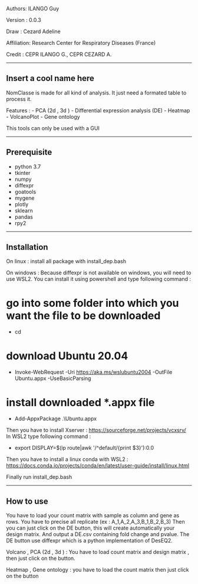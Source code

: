 Authors: ILANGO Guy 

Version : 0.0.3  

Draw : Cezard Adeline

Affiliation: Research Center for Respiratory Diseases (France)

Credit : CEPR ILANGO G., CEPR CEZARD A.



-----------------------------------------------
Insert a cool name here
-----------------------------------------------

NomClasse is made for all kind of analysis. It just need a formated table to process it. 

Features : - PCA (2d , 3d ) 
           - Differential expression analysis (DE)
           - Heatmap
           - VolcanoPlot
           - Gene ontology
           
This tools can only be used with a GUI

------------------------------------------------
Prerequisite
------------------------------------------------
- python 3.7
- tkinter
- numpy
- diffexpr
- goatools
- mygene
- plotly
- sklearn
- pandas
- rpy2

-------------------------------------------------
Installation
-------------------------------------------------
On linux : install all package with install_dep.bash

On windows : Because diffexpr is not available on windows, you will need to use WSL2.
You can install it using powershell and type following command : 

# go into some folder into which you want the file to be downloaded
- cd <somefolder>

# download Ubuntu 20.04
- Invoke-WebRequest -Uri https://aka.ms/wslubuntu2004 -OutFile Ubuntu.appx -UseBasicParsing

# install downloaded *.appx file
- Add-AppxPackage .\Ubuntu.appx
 
Then you have to install Xserver : https://sourceforge.net/projects/vcxsrv/
In WSL2 type following command : 
- export DISPLAY=$(ip route|awk '/^default/{print $3}'):0.0

Then you have to install a linux conda with WSL2 : https://docs.conda.io/projects/conda/en/latest/user-guide/install/linux.html

Finally run install_dep.bash           
           
-------------------------------------------------
How to use
-------------------------------------------------

You have to load your count matrix with sample as column and gene as rows. You have to precise all replicate (ex  : A_1,A_2,A_3,B_1,B_2,B_3)
Then you can just click on the DE button, this will create automatically your design matrix. And output a DE.csv containing fold change and pvalue. 
The DE button use diffexpr which is a python implementation of DesEQ2. 

Volcano , PCA (2d , 3d ) : You have to load count matrix and design matrix , then just click on the button.

Heatmap , Gene ontology : you have to load the count matrix then just click on the button


